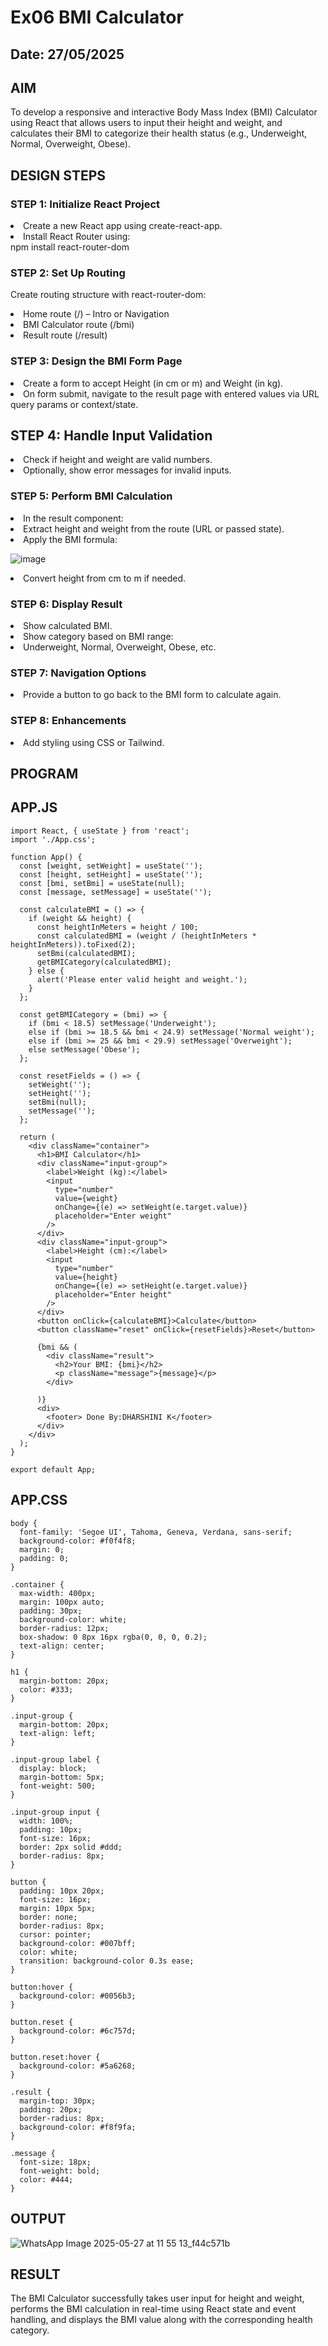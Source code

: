 # Ex06 BMI Calculator
## Date: 27/05/2025

## AIM
To develop a responsive and interactive Body Mass Index (BMI) Calculator using React that allows users to input their height and weight, and calculates their BMI to categorize their health status (e.g., Underweight, Normal, Overweight, Obese).

## DESIGN STEPS

### STEP 1: Initialize React Project

<li>Create a new React app using create-react-app.</li>
<li>Install React Router using:</li>
npm install react-router-dom

### STEP 2: Set Up Routing

Create routing structure with react-router-dom:

<li>Home route (/) – Intro or Navigation</li>

<li>BMI Calculator route (/bmi)</li>

<li>Result route (/result)</li>

### STEP 3: Design the BMI Form Page

<li>Create a form to accept Height (in cm or m) and Weight (in kg).</li>

<li>On form submit, navigate to the result page with entered values via URL query params or context/state.</li>

## STEP 4: Handle Input Validation

<li>Check if height and weight are valid numbers.</li>

<li>Optionally, show error messages for invalid inputs.</li>

### STEP 5: Perform BMI Calculation

<li>In the result component:

<li>Extract height and weight from the route (URL or passed state).</li>

<li>Apply the BMI formula:</li>

![image](https://github.com/user-attachments/assets/ec785506-c96b-489e-8783-fb1a5d36101a)
​
 
<li>Convert height from cm to m if needed.</li></li>

### STEP 6: Display Result

<li>Show calculated BMI.</li>

<li>Show category based on BMI range:

<li>Underweight, Normal, Overweight, Obese, etc.</li></li>

### STEP 7: Navigation Options

<li>Provide a button to go back to the BMI form to calculate again.</li>

### STEP 8: Enhancements

<li>Add styling using CSS or Tailwind.</li>

## PROGRAM
## APP.JS
```
import React, { useState } from 'react';
import './App.css';

function App() {
  const [weight, setWeight] = useState('');
  const [height, setHeight] = useState('');
  const [bmi, setBmi] = useState(null);
  const [message, setMessage] = useState('');

  const calculateBMI = () => {
    if (weight && height) {
      const heightInMeters = height / 100;
      const calculatedBMI = (weight / (heightInMeters * heightInMeters)).toFixed(2);
      setBmi(calculatedBMI);
      getBMICategory(calculatedBMI);
    } else {
      alert('Please enter valid height and weight.');
    }
  };

  const getBMICategory = (bmi) => {
    if (bmi < 18.5) setMessage('Underweight');
    else if (bmi >= 18.5 && bmi < 24.9) setMessage('Normal weight');
    else if (bmi >= 25 && bmi < 29.9) setMessage('Overweight');
    else setMessage('Obese');
  };

  const resetFields = () => {
    setWeight('');
    setHeight('');
    setBmi(null);
    setMessage('');
  };

  return (
    <div className="container">
      <h1>BMI Calculator</h1>
      <div className="input-group">
        <label>Weight (kg):</label>
        <input
          type="number"
          value={weight}
          onChange={(e) => setWeight(e.target.value)}
          placeholder="Enter weight"
        />
      </div>
      <div className="input-group">
        <label>Height (cm):</label>
        <input
          type="number"
          value={height}
          onChange={(e) => setHeight(e.target.value)}
          placeholder="Enter height"
        />
      </div>
      <button onClick={calculateBMI}>Calculate</button>
      <button className="reset" onClick={resetFields}>Reset</button>
      
      {bmi && (
        <div className="result">
          <h2>Your BMI: {bmi}</h2>
          <p className="message">{message}</p>
        </div>
      
      )}
      <div>
        <footer> Done By:DHARSHINI K</footer>
      </div>
    </div>
  );
}

export default App;
```
## APP.CSS
```
body {
  font-family: 'Segoe UI', Tahoma, Geneva, Verdana, sans-serif;
  background-color: #f0f4f8;
  margin: 0;
  padding: 0;
}

.container {
  max-width: 400px;
  margin: 100px auto;
  padding: 30px;
  background-color: white;
  border-radius: 12px;
  box-shadow: 0 8px 16px rgba(0, 0, 0, 0.2);
  text-align: center;
}

h1 {
  margin-bottom: 20px;
  color: #333;
}

.input-group {
  margin-bottom: 20px;
  text-align: left;
}

.input-group label {
  display: block;
  margin-bottom: 5px;
  font-weight: 500;
}

.input-group input {
  width: 100%;
  padding: 10px;
  font-size: 16px;
  border: 2px solid #ddd;
  border-radius: 8px;
}

button {
  padding: 10px 20px;
  font-size: 16px;
  margin: 10px 5px;
  border: none;
  border-radius: 8px;
  cursor: pointer;
  background-color: #007bff;
  color: white;
  transition: background-color 0.3s ease;
}

button:hover {
  background-color: #0056b3;
}

button.reset {
  background-color: #6c757d;
}

button.reset:hover {
  background-color: #5a6268;
}

.result {
  margin-top: 30px;
  padding: 20px;
  border-radius: 8px;
  background-color: #f8f9fa;
}

.message {
  font-size: 18px;
  font-weight: bold;
  color: #444;
}
```



## OUTPUT
![WhatsApp Image 2025-05-27 at 11 55 13_f44c571b](https://github.com/user-attachments/assets/5cc966f7-82d3-4a43-97f5-d540d1def37f)





## RESULT
The BMI Calculator successfully takes user input for height and weight, performs the BMI calculation in real-time using React state and event handling, and displays the BMI value along with the corresponding health category.
